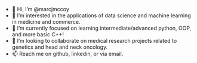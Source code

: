 - 👋 Hi, I’m @marcjmccoy
- 👀 I’m interested in the applications of data science and machine learning in medicine and commerce.
- 🌱 I’m currently focused on learning intermediate/advanced python, OOP, and more basic C++!
- 💞️ I’m looking to collaborate on medical research projects related to genetics and head and neck oncology.
- 📫 Reach me on github, linkedin, or via email.

<!---
marcjmccoy/marcjmccoy is a ✨ special ✨ repository because its `README.md` (this file) appears on your GitHub profile.
You can click the Preview link to take a look at your changes.
--->
